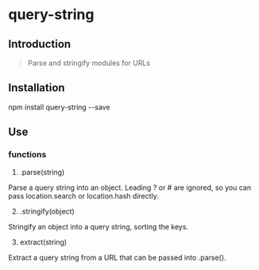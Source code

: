 # query-string

## Introduction

> Parse and stringify modules for URLs

## Installation

npm install query-string --save

## Use

### functions
1. .parse(string)

Parse a query string into an object. Leading ? or # are ignored, so you can pass location.search or location.hash directly.

2.  .stringify(object)

Stringify an object into a query string, sorting the keys.

3.  extract(string)

Extract a query string from a URL that can be passed into .parse().
